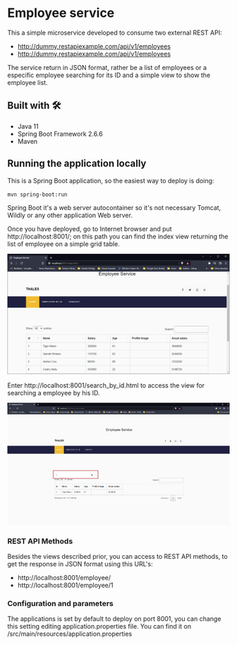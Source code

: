 # Employee service 

This a simple microservice developed to consume two external REST API:
 * http://dummy.restapiexample.com/api/v1/employees
 * http://dummy.restapiexample.com/api/v1/employees

The service return in JSON format, rather be a list of employees or a especific employee searching for its ID and a simple view to show the employee list.

## Built with 🛠️

* Java 11
* Spring Boot Framework 2.6.6
* Maven

## Running the application locally

This is a Spring Boot application, so the easiest way to deploy is doing:
```shell
mvn spring-boot:run
```
Spring Boot it's a web server autocontainer so it's not necessary Tomcat, Wildly or any other application Web server.

Once you have deployed, go to Internet browser and put http://localhost:8001/; on this path you can find the index view returning the list of employee on a simple grid table.

![alt text](https://github.com/luissaltron21/employee-service/blob/a02c0246301196668bc146a9d31477880ee64118/src/main/resources/static/images/index_preview.png)


Enter http://localhost:8001/search_by_id.html to access the view for searching a employee by his ID.

![alt text](https://github.com/luissaltron21/employee-service/blob/30489ac8bc91a92b17903926d23561d5a45d4dfa/src/main/resources/static/images/search_by_id.png)

### REST API Methods
Besides the views described prior, you can access to REST API methods, to get the response in JSON format using this URL's:
* http://localhost:8001/employee/
* http://localhost:8001/employee/1

### Configuration and parameters
The applications is set by default to deploy on port 8001, you can change this setting editing application.properties file. You can find it on /src/main/resources/application.properties

